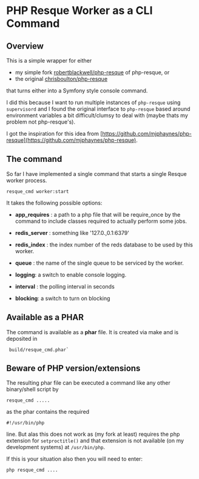 PHP Resque Worker as a CLI Command 
===========================================

## Overview ##

This is a simple wrapper for either

-	my simple fork [robertblackwell/php-resque](https://github/robertblackwell/php-resque) of php-resque, or
-	the original [chrisboulton/php-resque](https://github.com/chrisboulton/php-resque) 

that turns either into a Symfony style console command.

I did this because I want to run multiple instances of ```php-resque``` using ```supervisord```
and I found the original interface to ```php-resque``` based around environment variables
a bit difficult/clumsy to deal with (maybe thats my problem not php-resque's).

I got the inspiration for this idea from [https://github.com/mjphaynes/php-resque](https://github.com/mjphaynes/php-resque).

## The command ##

So far I have implemented a single command that starts a single Resque worker process.

	
	resque_cmd worker:start
	
It takes the following possible options:

-	__app_requires__ : a path to a php file that will be require_once by the command to include classes required to actually perform some jobs.

-	__redis_server__ : something like '127.0.,0.1:6379'
-	__redis_index__ : the index number of the reds database to be used by this worker.
-	__queue__ : the name of the single queue to be serviced by the worker.
-	__logging__: a switch to enable console logging.
-	__interval__ : the polling interval in seconds
-	__blocking__: a switch to turn on blocking	

## Available as a PHAR ##

The command is available as a __phar__ file. It is created via make and is 
deposited in 

	 build/resque_cmd.phar`

## Beware of PHP version/extensions ##

The resulting phar file can be executed a command like any other binary/shell script by

	resque_cmd .....
	
as the phar contains the required 

	#!/usr/bin/php 
	
line. But alas this does not work as (my fork at least) requires the php extension for ``setproctitle()`` and that extension is not available (on my development systems)
at ``/usr/bin/php``.

If this is your situation also then you will need to enter:

	php resque_cmd ....